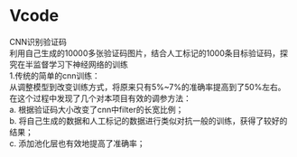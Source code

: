 # Vcode
CNN识别验证码<br>
利用自己生成的10000多张验证码图片，结合人工标记的1000条目标验证码，探究在半监督学习下神经网络的训练<br>
1.传统的简单的cnn训练：<br>
  从调整模型到改变训练方式，将原来只有5%~7%的准确率提高到了50%左右。<br>
  在这个过程中发现了几个对本项目有效的调参方法：<br>
  a. 根据验证码大小改变了cnn中filter的长宽比例；<br>
  b. 将自己生成的数据和人工标记的数据进行类似对抗一般的训练，获得了较好的结果；<br>
  c. 添加池化层也有效地提高了准确率；<br>
